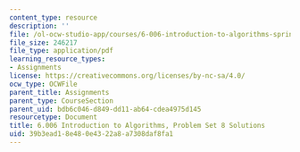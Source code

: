 ```yaml
---
content_type: resource
description: ''
file: /ol-ocw-studio-app/courses/6-006-introduction-to-algorithms-spring-2020/39b3ead18e480e4322a8a7308daf8fa1_MIT6_006S20_ps8_solutions.pdf
file_size: 246217
file_type: application/pdf
learning_resource_types:
- Assignments
license: https://creativecommons.org/licenses/by-nc-sa/4.0/
ocw_type: OCWFile
parent_title: Assignments
parent_type: CourseSection
parent_uid: bdb6c046-d849-dd11-ab64-cdea4975d145
resourcetype: Document
title: 6.006 Introduction to Algorithms, Problem Set 8 Solutions
uid: 39b3ead1-8e48-0e43-22a8-a7308daf8fa1
---
```

